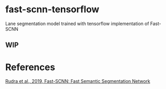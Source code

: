 # fast-scnn-tensorflow

Lane segmentation model trained with tensorflow implementation of Fast-SCNN


## WIP

# References
[Rudra et al., 2019, Fast-SCNN: Fast Semantic Segmentation Network](https://arxiv.org/pdf/1902.04502.pdf)
